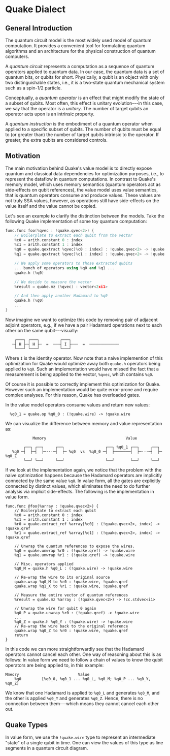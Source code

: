 # Quake Dialect

## General Introduction

The quantum circuit model is the most widely used model of quantum
computation.  It provides a convenient tool for formulating quantum
algorithms and an architecture for the physical construction of quantum
computers.

A _quantum circuit_ represents a computation as a sequence of quantum
operators applied to quantum data.  In our case, the quantum data is a set
of quantum bits, or qubits for short.  Physically, a qubit is an object with
only two distinguishable states, i.e., it is a two-state quantum mechanical
system such as a spin-1/2 particle.

Conceptually, a _quantum operator_ is an effect that might modify the state
of a subset of qubits. Most often, this effect is unitary evolution---in
this case, we say that the operator is a _unitary_.  The number of target
qubits an operator acts upon is an intrinsic property.

A _quantum instruction_ is the embodiment of a quantum operator when applied
to a specific subset of qubits.  The number of qubits must be equal to (or
greater than) the number of target qubits intrinsic to the operator.  If
greater, the extra qubits are considered controls.

## Motivation

The main motivation behind Quake's value model is to directly expose quantum and classical
data dependencies for optimization purposes, i.e., to represent the dataflow
in quantum computations.  In contrast to Quake's memory model, which uses memory semantics
(quantum operators act as side-effects on qubit references), the value model uses value
semantics, that is quantum operators consume and produce values. These values
are not truly SSA values, however, as operations still have side-effects on the
value itself and the value cannot be copied.

Let's see an example to clarify the distinction between the models.  Take the
following Quake implementation of some toy quantum computation:

```cpp
func.func foo(%qvec : !quake.qvec<2>) {
    // Boilerplate to extract each qubit from the vector
    %c0 = arith.constant 0 : index
    %c1 = arith.constant 1 : index
    %q0 = quake.qextract %qvec[%c0 : index] : !quake.qvec<2> -> !quake.qref
    %q1 = quake.qextract %qvec[%c1 : index] : !quake.qvec<2> -> !quake.qref

    // We apply some operators to those extracted qubits
    ... bunch of operators using %q0 and %q1 ...
    quake.h (%q0)

    // We decide to measure the vector
    %result = quake.mz (%qvec) : vector<2xi1>

    // And then apply another Hadamard to %q0
    quake.h (%q0)
    ...
}
```

Now imagine we want to optimize this code by removing pair of adjacent
adjoint operators, e.g., if we have a pair Hadamard operations next to each
other on the same qubit---visually:

```text
    ┌───┐ ┌───┐         ┌───┐
   ─┤ H ├─┤ H ├─  =  ───┤ I ├───  =  ─────────────
    └───┘ └───┘         └───┘
```

Where `I` is the identity operator. Now note that a naive implemention of
this optimization for Quake would optimize away both `quake.h` operators
being applied to `%q0`.  Such an implementation would have missed the fact
that a measurement is being applied to the vector, `%qvec`, which contains
`%q0`.

Of course it is possible to correctly implement this optimization for Quake.
However such an implementation would be quite error-prone and require
complex analyses.  For this reason, Quake has overloaded gates.

In the value model operators consume values and return new values:

```mlir
  %q0_1 = quake.op %q0_0 : (!quake.wire) -> !quake.wire
```

We can visualize the difference between memory and value representation as:

```text
            Memory                                   Value

        ┌──┐ ┌──┐     ┌──┐                  ┌──┐ %q0_1 ┌──┐     ┌──┐
   %q0 ─┤  ├─┤  ├─···─┤  ├─ %q0  vs  %q0_0 ─┤  ├───────┤  ├─···─┤  ├─ %q0_Z
        └──┘ └──┘     └──┘                  └──┘       └──┘     └──┘
```

If we look at the implementation again, we notice that the problem
with the naive optimization happens because the Hadamard operators are
implicitly connected by the same value `%q0`. In value form, all the gates
are explicitly connected by distinct values, which eliminates the need
to do further analysis via implicit side-effects.
The following is the implementation in value form.

```mlir
func.func @foo(%array : !quake.qvec<2>) {
    // Boilerplate to extract each qubit
    %c0 = arith.constant 0 : index
    %c1 = arith.constant 1 : index
    %r0 = quake.extract_ref %array[%c0] : (!quake.qvec<2>, index) -> !quake.qref
    %r1 = quake.extract_ref %array[%c1] : (!quake.qvec<2>, index) -> !quake.qref

    // Unwrap the quantum references to expose the wires.
    %q0 = quake.unwrap %r0 : (!quake.qref) -> !quake.wire
    %q1 = quake.unwrap %r1 : (!quake.qref) -> !quake.wire

    // Misc. operators applied
    %q0_M = quake.h %q0_L : (!quake.wire) -> !quake.wire

    // Re-wrap the wire to its original source
    quake.wrap %q0_M to %r0 : !quake.wire, !quake.qref
    quake.wrap %q1_X to %r1 : !quake.wire, !quake.qref

    // Measure the entire vector of quantum references
    %result = quake.mz %array : (!quake.qvec<2>) -> !cc.stdvec<i1>

    // Unwrap the wire for qubit 0 again
    %q0_P = quake.unwrap %r0 : (!quake.qref) -> !quake.wire
    ...
    %q0_Z = quake.h %q0_Y : (!quake.wire) -> !quake.wire
    // Re-wrap the wire back to the original reference
    quake.wrap %q0_Z to %r0 : !quake.wire, !quake.qref
    return
}
```

In this code we can more straightforwardly see that the Hadamard operators
cannot cancel each other.  One way of reasoning about this is as follows:
In value form we need to follow a chain of values to know the qubit operators are
being applied to, in this example:

```text
Mmeory                          Value
    %q0         [%q0_0, %q0_1 ... %q0_L, %q0_M; %q0_P ... %q0_Y, %q0_Z]

```

We know that one Hadamard is applied to `%q0_L` and generates `%q0_M`, and
the other is applied `%q0_Y` and generates `%q0_Z`.  Hence, there is no
connection between them---which means they cannot cancel each other out.

## Quake Types

In value form, we use the `!quake.wire` type to represent an intermediate "state" of
a single qubit in time.  One can view the values of this type as line
segments in a quantum circuit diagram.
